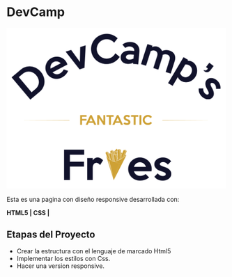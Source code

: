 # DevCamp
![alt text](https://github.com/gonzalez-marian/devcamp/blob/master/images/logo/decamp-fantastic-fries-logo-dark.png)

Esta es una pagina con diseño responsive desarrollada con:

**HTML5 | CSS |**

## Etapas del Proyecto

- Crear la estructura con el lenguaje de marcado Html5
- Implementar los estilos con Css.
- Hacer una version responsive.
